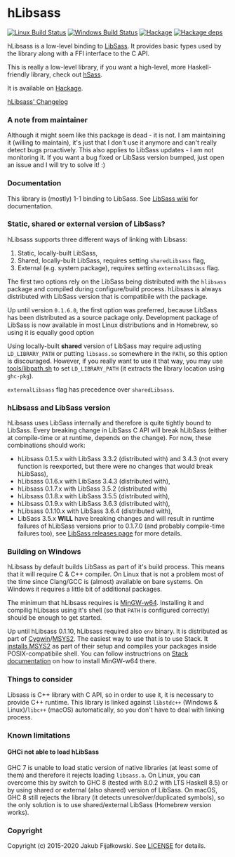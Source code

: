 hLibsass
========
[![Linux Build Status](https://img.shields.io/travis/jakubfijalkowski/hlibsass?logo=travis)](https://travis-ci.org/jakubfijalkowski/hlibsass)
[![Windows Build Status](https://img.shields.io/appveyor/build/jakubfijalkowski/hlibsass?logo=appveyor)](https://ci.appveyor.com/project/jakubfijalkowski/hlibsass)
[![Hackage](https://img.shields.io/hackage/v/hlibsass.svg)](http://hackage.haskell.org/package/hlibsass)
[![Hackage deps](https://img.shields.io/hackage-deps/v/hlibsass.svg)](http://packdeps.haskellers.com/reverse/hlibsass)

hLibsass is a low-level binding to [LibSass](https://github.com/sass/libsass "LibSass"). It provides basic types used by the library along with a FFI interface to the C API.

This is really a low-level library, if you want a high-level, more Haskell-friendly library, check out [hSass](https://github.com/jakubfijalkowski/hsass).

It is available on [Hackage](http://hackage.haskell.org/package/hlibsass).

[hLibsass' Changelog](CHANGELOG.md)

### A note from maintainer

Although it might seem like this package is dead - it is not. I am maintaining it (willing to maintain), it's just that I don't use it anymore and can't really detect bugs proactively. This also applies to LibSass updates - I am not monitoring it. If you want a bug fixed or LibSass version bumped, just open an issue and I will try to solve it! :)

### Documentation

This library is (mostly) 1-1 binding to LibSass. See [LibSass wiki](https://github.com/sass/libsass/wiki "LibSass wiki") for documentation.

### Static, shared or external version of LibSass?

hLibsass supports three different ways of linking with Libsass:

1. Static, locally-built LibSass,
2. Shared, locally-built LibSass, requires setting `sharedLibsass` flag,
3. External (e.g. system package), requires setting `externalLibsass` flag.

The first two options rely on the LibSass being distributed with the `hlibsass` package and compiled during configure/build process. hLibsass is always distributed with LibSass version that is compatibile with the package.

Up until version `0.1.6.0`, the first option was preferred, because LibSass has been distributed as a source package only. Development package of LibSass is now available in most Linux distributions and in Homebrew, so using it is equally good option

Using locally-built **shared** version of LibSass may require adjusting `LD_LIBRARY_PATH` or putting `libsass.so` somewhere in the `PATH`, so this option is discouraged. However, if you really want to use it that way, you may use [tools/libpath.sh](tools/libpath.sh) to set `LD_LIBRARY_PATH` (it extracts the library location using `ghc-pkg`).

`externalLibsass` flag has precedence over `sharedLibsass`.

### hLibsass and LibSass version

hLibsass uses LibSass internally and therefore is quite tightly bound to LibSass. Every breaking change in LibSass C API will break hLibSass (either at compile-time or at runtime, depends on the change). For now, these combinations should work:

- hLibsass 0.1.5.x with LibSass 3.3.2 (distributed with) and 3.4.3 (not every function is reexported, but there were no changes that would break hLibSass),
- hLibsass 0.1.6.x with LibSass 3.4.3 (distributed with),
- hLibsass 0.1.7.x with LibSass 3.5.2 (distributed with)
- hLibsass 0.1.8.x with LibSass 3.5.5 (distributed with),
- hLibsass 0.1.9.x with LibSass 3.6.3 (distributed with),
- hLibsass 0.1.10.x with LibSass 3.6.4 (distributed with),
- LibSass 3.5.x **WILL** have breaking changes and will result in runtime failures of hLibSass versions prior to 0.1.7.0 (and probably compile-time failures too), see [LibSass releases page](https://github.com/sass/libsass/releases) for more details.

### Building on Windows

hLibsass by default builds LibSass as part of it's build process. This means that it will require C & C++ compiler. On Linux that is not a problem most of the time since Clang/GCC is (almost) available on bare systems. On Windows it requires a little bit of additional packages.

The minimum that hLibsass requires is [MinGW-w64](http://mingw-w64.org/). Installing it and compilig hLibsass using it's shell (so that `PATH` is configured correctly) should be enough to get started.

Up until hLibsass 0.1.10, hLibsass required also `env` binary. It is distributed as part of [Cygwin](https://www.cygwin.com/)/[MSYS2](https://www.msys2.org/). The easiest way to use that is to use Stack. It [installs MSYS2](https://docs.haskellstack.org/en/stable/developing_on_windows/) as part of their setup and compiles your packages inside POSIX-compatibile shell. You can follow instructrions on [Stack documentation](https://docs.haskellstack.org/en/stable/developing_on_windows/#cmake) on how to install MinGW-w64 there. 

### Things to consider

Libsass is C++ library with C API, so in order to use it, it is necessary to provide C++ runtime. This library is linked against `libstdc++` (Windows & Linux)/`libc++` (macOS) automatically, so you don't have to deal with linking process.

### Known limitations

#### GHCi not able to load hLibSass

GHC 7 is unable to load static version of native libraries (at least some of them) and therefore it rejects loading `libsass.a`. On Linux, you can overcome this by switch to GHC 8 (tested with 8.0.2 with LTS Haskell 8.5) or by using shared or external (also shared) version of LibSass. On macOS, GHC 8 still rejects the library (it detects unresolver/duplicated symbols), so the only solution is to use shared/external LibSass (Homebrew version works).

### Copyright

Copyright (c) 2015-2020 Jakub Fijałkowski. See [LICENSE](LICENSE) for details.
